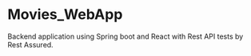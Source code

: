 # Movies_WebApp
Backend application using Spring boot and React with Rest API tests by Rest Assured.
